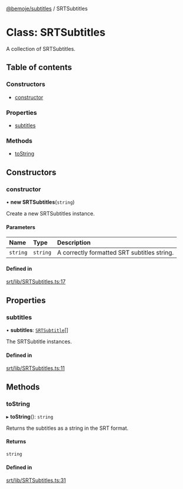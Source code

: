 [@bemoje/subtitles](https://github.com/bemoje/tsmono/blob/main/docs/md/subtitles/index.md) / SRTSubtitles

# Class: SRTSubtitles

A collection of SRTSubtitles.

## Table of contents

### Constructors

- [constructor](https://github.com/bemoje/tsmono/blob/main/docs/md/subtitles/classes/SRTSubtitles.md#constructor)

### Properties

- [subtitles](https://github.com/bemoje/tsmono/blob/main/docs/md/subtitles/classes/SRTSubtitles.md#subtitles)

### Methods

- [toString](https://github.com/bemoje/tsmono/blob/main/docs/md/subtitles/classes/SRTSubtitles.md#tostring)

## Constructors

### constructor

• **new SRTSubtitles**(`string`)

Create a new SRTSubtitles instance.

#### Parameters

| Name | Type | Description |
| :------ | :------ | :------ |
| `string` | `string` | A correctly formatted SRT subtitles string. |

#### Defined in

[srt/lib/SRTSubtitles.ts:17](https://github.com/bemoje/tsmono/blob/87185a0/pkg/subtitles/src/srt/lib/SRTSubtitles.ts#L17)

## Properties

### subtitles

• **subtitles**: [`SRTSubtitle`](https://github.com/bemoje/tsmono/blob/main/docs/md/subtitles/classes/SRTSubtitle.md)[]

The SRTSubtitle instances.

#### Defined in

[srt/lib/SRTSubtitles.ts:11](https://github.com/bemoje/tsmono/blob/87185a0/pkg/subtitles/src/srt/lib/SRTSubtitles.ts#L11)

## Methods

### toString

▸ **toString**(): `string`

Returns the subtitles as a string in the SRT format.

#### Returns

`string`

#### Defined in

[srt/lib/SRTSubtitles.ts:31](https://github.com/bemoje/tsmono/blob/87185a0/pkg/subtitles/src/srt/lib/SRTSubtitles.ts#L31)
